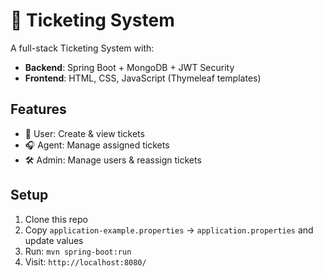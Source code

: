 # 🎫 Ticketing System

A full-stack Ticketing System with:
- **Backend**: Spring Boot + MongoDB + JWT Security
- **Frontend**: HTML, CSS, JavaScript (Thymeleaf templates)

## Features
- 👤 User: Create & view tickets
- 🎧 Agent: Manage assigned tickets
- 🛠️ Admin: Manage users & reassign tickets

## Setup
1. Clone this repo
2. Copy `application-example.properties` → `application.properties` and update values
3. Run: `mvn spring-boot:run`
4. Visit: `http://localhost:8080/`
